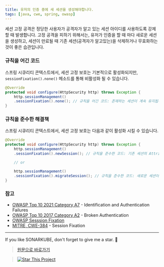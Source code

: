 ```yaml
---
title: 유저의 인증 중에 새 세션을 생성해야합니다.
tags: [java, cwe, spring, owasp]
---
```


세션 고정 공격은 정당한 사용자가 공격자가 알고 있는 세션 아이디를 사용하도록 강제할 때 발생합니다.
고정 공격을 피하기 위해서는, 유저가 인증을 할 때 마다 새로운 세션을 생성하고, 세션이 만료될 때 기존 세션(공격자가 알고있는)을 삭제하거나 무효화하는 것이 좋은 습관입니다.

### 규칙을 어긴 코드

스프링 시큐리티 콘텍스트에서, 세션 고정 보호는 기본적으로 활성화되지만, `sessionFixation().none()` 메소드를 통해 비활성화 될 수 있습니다.

```java
@Override
protected void configure(HttpSecurity http) throws Exception {
    http.sessionManagement()
    .sessionFixation().none(); // 규칙을 어긴 코드: 존재하는 세션이 계속 유지됩니다.
}
```

### 규칙을 준수한 해결책

스프링 시큐리티 콘텍스트에서, 세션 고정 보호는 다음과 같이 활성화 시킬 수 있습니다.

```java
@Override
protected void configure(HttpSecurity http) throws Exception {
    http.sessionManagement()
    .sessionFixation().newSession(); // 규칙을 준수한 코드: 기존 세션의 Attributes 를 복사하지 않고 새로운 세션을 생성합니다.

    // or

    http.sessionManagement()
    .sessionFixation().migrateSession(); // 규칙을 준수한 코드: 새로운 세션이 생성되면, 이전 세션은 만료되고 이전 세션의 Attributes 가 복사됩니다.
}
```

### 참고

- [OWASP Top 10 2021 Category A7](https://owasp.org/Top10/A07_2021-Identification_and_Authentication_Failures/) - Identification and Authentication Failures
- [OWASP Top 10 2017 Category A2](https://owasp.org/www-project-top-ten/OWASP_Top_Ten_2017/Top_10-2017_A2-Broken_Authentication) - Broken Authentication
- [OWASP Sesssion Fixation](https://owasp.org/www-community/attacks/Session_fixation)
- [MITRE, CWE-384](https://cwe.mitre.org/data/definitions/384) - Session Fixation

---

If you like SONARKUBE, don't forget to give me a star. :star2:

> [원문으로 바로가기](https://rules.sonarsource.com/java/tag/spring/RSPEC-5876)

> [![Star This Project](https://img.shields.io/github/stars/kantabile/sonarkube.svg?label=Stars&style=social)](https://github.com/kantabile/sonarkube)

